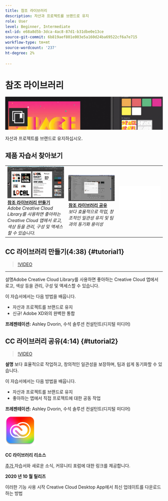 ```yaml
---
title: 참조 라이브러리
description: 자산과 프로젝트를 브랜드로 유지
role: User
level: Beginner, Intermediate
exl-id: e68a8d5b-3dca-4ac8-87d1-b31dbe0e13ce
source-git-commit: 6b819aef801e003e5a160d24ba69522cf6a7e715
workflow-type: tm+mt
source-wordcount: '237'
ht-degree: 2%

---
```


# 참조 라이브러리

![자습서 영웅 이미지](../assets/CCLibs.jpg)

자산과 프로젝트를 브랜드로 유지하십시오.

## 제품 자습서 찾아보기

<table style="table-layout:fixed">
<tr>
 <td>
   <a href="cclibraries.md#tutorial1">
      <img alt="참조 라이브러리 만들기" src="../assets/libraries_create_dvorin_thumbnail.jpg" />
   </a>
    <div>
   <a href="cclibraries.md#tutorial1"><strong>참조 라이브러리 만들기</strong></a>
    </div>
    <em>Adobe Creative Cloud Library를 사용하면 좋아하는 Creative Cloud 앱에서 로고, 색상 등을 관리, 구성 및 액세스할 수 있습니다.</em>
    <br>
  </td>
   <td>
   <a href="cclibraries.md#tutorial2">
      <img alt="참조 라이브러리 공유" src="../assets/libraries_share_dvorin_thumbnail.jpg" />
   </a>
    <div>
   <a href="cclibraries.md#tutorial2"><strong>참조 라이브러리 공유</strong></a>
    </div>
    <em>보다 효율적으로 작업, 창조적인 일관성 유지 및 팀과의 동기화 용이성</em>
    <br>
  </td>
  <td>
    <img alt="스페이서" src="../assets/Whitespacer.png" />
    <div>
    <br>
  </td>
</tr>
</table>

## CC 라이브러리 만들기(4:38) {#tutorial1}

>[!VIDEO](https://video.tv.adobe.com/v/326802?hidetitle=true)

****
설명Adobe Creative Cloud Library를 사용하면 좋아하는 Creative Cloud 앱에서 로고, 색상 등을 관리, 구성 및 액세스할 수 있습니다.

이 자습서에서는 다음 방법을 배웁니다.
* 자산과 프로젝트를 브랜드로 유지
* 신규! Adobe XD와의 완벽한 통합

**프레젠테이션:**
Ashley Dvorin, 수석 솔루션 컨설턴트(디지털 미디어)

## CC 라이브러리 공유(4:14) {#tutorial2}

>[!VIDEO](https://video.tv.adobe.com/v/326803?hidetitle=true)

**설명**
보다 효율적으로 작업하고, 창의적인 일관성을 보장하며, 팀과 쉽게 동기화할 수 있습니다.

이 자습서에서는 다음 방법을 배웁니다.
* 자산과 프로젝트를 브랜드로 유지
* 좋아하는 앱에서 직접 프로젝트에 대한 공동 작업

**프레젠테이션:**
Ashley Dvorin, 수석 솔루션 컨설턴트(디지털 미디어)

![CC 라이브러리 로고](../assets/cc_appicon_96.png)

**CC 라이브러리 리소스**

[추가 ](https://helpx.adobe.com/creative-cloud/help/libraries.html) 자습서와 새로운 소식, 커뮤니티 포럼에 대한 링크를 제공합니다.

**2020 년 10 월 릴리즈**

이러한 기능 사용 시작 Creative Cloud Desktop App에서 최신 업데이트를 다운로드하는 방법
